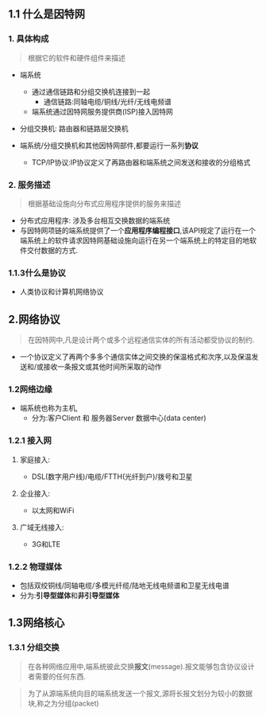 ## 1.1 什么是因特网

### 1. 具体构成

> 根据它的软件和硬件组件来描述

* 端系统

    * 通过通信链路和分组交换机连接到一起
        * 通信链路:同轴电缆/铜线/光纤/无线电频谱
    * 端系统通过因特网服务提供商(ISP)接入因特网

* 分组交换机: 路由器和链路层交换机
    
* 端系统/分组交换机和其他因特网部件,都要运行一系列**协议**
     * TCP/IP协议:IP协议定义了再路由器和端系统之间发送和接收的分组格式


### 2. 服务描述

> 根据基础设施向分布式应用程序提供的服务来描述

* 分布式应用程序: 涉及多台相互交换数据的端系统
* 与因特网项链的端系统提供了一个**应用程序编程接口**,该API规定了运行在一个端系统上的软件请求因特网基础设施向运行在另一个端系统上的特定目的地软件交付数据的方式.


### 1.1.3什么是协议
* 人类协议和计算机网络协议

## 2.网络协议
> 在因特网中,凡是设计两个或多个远程通信实体的所有活动都受协议的制约.

* 一个协议定义了再两个多多个通信实体之间交换的保温格式和次序,以及保温发送和/或接收一条报文或其他时间所采取的动作

### 1.2网络边缘
* 端系统也称为主机,
    * 分为:客户Client 和 服务器Server
    数据中心(data center)


### 1.2.1 接入网

1. 家庭接入:
    * DSL(数字用户线)/电缆/FTTH(光纤到户)/拨号和卫星
2. 企业接入:
    * 以太网和WiFi

3. 广域无线接入:
    * 3G和LTE

### 1.2.2 物理媒体
* 包括双绞铜线/同轴电缆/多模光纤缆/陆地无线电频谱和卫星无线电谱
* 分为:**引导型媒体**和**非引导型媒体**

## 1.3网络核心

### 1.3.1 分组交换
> 在各种网络应用中,端系统彼此交换**报文**(message).报文能够包含协议设计者需要的任何东西.

> 为了从源端系统向目的端系统发送一个报文,源将长报文划分为较小的数据块,称之为分组(packet)
